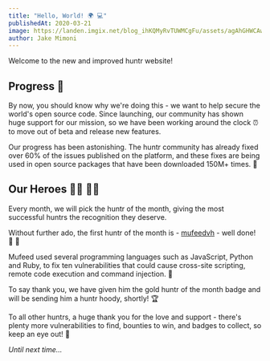 ```yaml
---
title: "Hello, World! 🌍 💻"
publishedAt: 2020-03-21
image: https://landen.imgix.net/blog_ihKQMyRvTUWMCgFu/assets/agAhGHWCAwLYyOuL.jpg?w=880
author: Jake Mimoni
---
```


Welcome to the new and improved huntr website!

## Progress 🎯

By now, you should know why we're doing this - we want to help secure the world's open source code. Since launching, our community has shown huge support for our mission, so we have been working around the clock ⏰ to move out of beta and release new features.

Our progress has been astonishing. The huntr community has already fixed over 60% of the issues published on the platform, and these fixes are being used in open source packages that have been downloaded 150M+ times. 🤯

## Our Heroes 🦸‍♀️ 🦸‍♂️

Every month, we will pick the huntr of the month, giving the most successful huntrs the recognition they deserve.

Without further ado, the first huntr of the month is - [mufeedvh](https://app.huntr.dev/users/mufeedvh) - well done! 👏 👏

Mufeed used several programming languages such as JavaScript, Python and Ruby, to fix ten vulnerabilities that could cause cross-site scripting, remote code execution and command injection. 🐛

To say thank you, we have given him the gold huntr of the month badge and will be sending him a huntr hoody, shortly! 🏆

To all other huntrs, a huge thank you for the love and support - there's plenty more vulnerabilities to find, bounties to win, and badges to collect, so keep an eye out! 🧐

_Until next time..._
